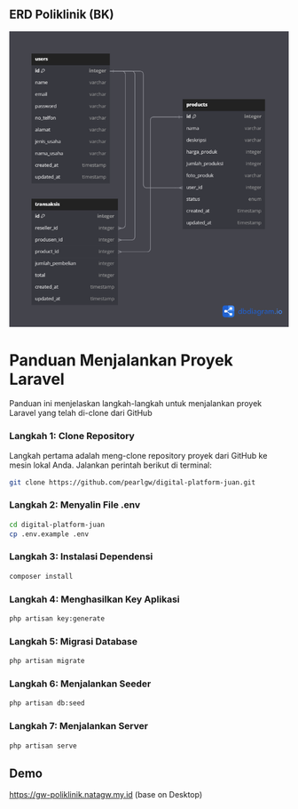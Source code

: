 ## ERD Poliklinik (BK)
![ERD Digital Platform Reseller](https://github.com/pearlgw/digital-platform-juan/blob/main/public/img/erd_digital_platform_reseller.png)

# Panduan Menjalankan Proyek Laravel

Panduan ini menjelaskan langkah-langkah untuk menjalankan proyek Laravel yang telah di-clone dari GitHub

### Langkah 1: Clone Repository

Langkah pertama adalah meng-clone repository proyek dari GitHub ke mesin lokal Anda. Jalankan perintah berikut di terminal:

```bash
git clone https://github.com/pearlgw/digital-platform-juan.git
```
### Langkah 2: Menyalin File .env

```bash
cd digital-platform-juan
cp .env.example .env
```

### Langkah 3: Instalasi Dependensi

```bash
composer install
```

### Langkah 4: Menghasilkan Key Aplikasi

```bash
php artisan key:generate
```

### Langkah 5: Migrasi Database

```bash
php artisan migrate
```

### Langkah 6: Menjalankan Seeder

```bash
php artisan db:seed
```

### Langkah 7: Menjalankan Server

```bash
php artisan serve
```

## Demo
https://gw-poliklinik.natagw.my.id (base on Desktop)
